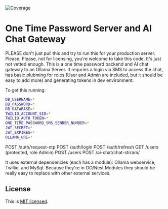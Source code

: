 ![Coverage](https://raw.githubusercontent.com/wiki/snlacks/otp-auth-server/coverage.svg)

# One Time Password Server and AI Chat Gateway

PLEASE don't just pull this and try to run this for your production server. Please. Please, not for licensing, you're welcome to take this code. It's just not vetted enough. This is a one time password backend and AI chat gateway to an Ollama Server. It requries a login via SMS to access the chat, has basic plubming for roles (User and Admin are included, but it should be easy to add more) and generating tokens in dev environment. 

To get this running:

```bash
DB_USERNAME=*
DB_PASSWORD=*
DB_DATABASE=*
TWILIO_ACCOUNT_SID=*
TWILIO_AUTH_TOKEN=*
ONE_TIME_PASSWORD_SMS_SENDER_NUMBER=*
JWT_SECRET=*
JWT_EXPIRES=*
OLLAMA_URI=*
```

POST  /auth/request-otp
POST  /auth/login
POST  /auth/refresh
GET   /users (protected, role Admin)
POST  /users
POST  /ai-chat/chat-strram/

It uses external dependencies (each has a module): Ollama webservice, Twillio, and MySql. Because they're in OO/Nest Modules they should be really easy to replace with other external services.

## License

This is [MIT licensed](LICENSE).
